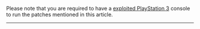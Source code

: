 Please note that you are required to have a [exploited PlayStation 3](https://www.psx-place.com/threads/hacking-jailbreaking-the-ps3.10718/) console to run the patches mentioned in this article.

***
